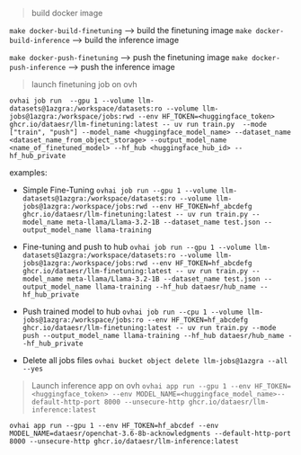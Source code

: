 > build docker image

```make docker-build-finetuning``` --> build the finetuning image
```make docker-build-inference``` --> build the inference image

```make docker-push-finetuning``` --> push the finetuning image
```make docker-push-inference``` --> push the inference image


> launch finetuning job on ovh

`ovhai job run  --gpu 1 --volume llm-datasets@1azgra:/workspace/datasets:ro --volume llm-jobs@1azgra:/workspace/jobs:rwd --env HF_TOKEN=<huggingface_token> ghcr.io/dataesr/llm-finetuning:latest -- uv run train.py  --mode ["train", "push"] --model_name <huggingface_model_name> --dataset_name <dataset_name_from_object_storage> --output_model_name <name_of_finetuned_model> --hf_hub <huggingface_hub_id> --hf_hub_private`

examples:
- Simple Fine-Tuning
`ovhai job run --gpu 1 --volume llm-datasets@1azgra:/workspace/datasets:ro --volume llm-jobs@1azgra:/workspace/jobs:rwd --env HF_TOKEN=hf_abcdefg ghcr.io/dataesr/llm-finetuning:latest -- uv run train.py --model_name meta-llama/Llama-3.2-1B --dataset_name test.json --output_model_name llama-training`

- Fine-tuning and push to hub
`ovhai job run --gpu 1 --volume llm-datasets@1azgra:/workspace/datasets:ro --volume llm-jobs@1azgra:/workspace/jobs:rwd --env HF_TOKEN=hf_abcdefg ghcr.io/dataesr/llm-finetuning:latest -- uv run train.py --model_name meta-llama/Llama-3.2-1B --dataset_name test.json --output_model_name llama-training --hf_hub dataesr/hub_name --hf_hub_private`

- Push trained model to hub
`ovhai job run --cpu 1 --volume llm-jobs@1azgra:/workspace/jobs:ro --env HF_TOKEN=hf_abcdefg ghcr.io/dataesr/llm-finetuning:latest -- uv run train.py --mode push --output_model_name llama-training --hf_hub dataesr/hub_name --hf_hub_private`

- Delete all jobs files
`ovhai bucket object delete llm-jobs@1azgra --all --yes`


> Launch inference app on ovh
`ovhai app run --gpu 1 --env HF_TOKEN=<huggingface_token> --env MODEL_NAME=<huggingface_model_name>--default-http-port 8000 --unsecure-http ghcr.io/dataesr/llm-inference:latest`

`ovhai app run --gpu 1 --env HF_TOKEN=hf_abcdef --env MODEL_NAME=dataesr/openchat-3.6-8b-acknowledgments --default-http-port 8000 --unsecure-http ghcr.io/dataesr/llm-inference:latest`